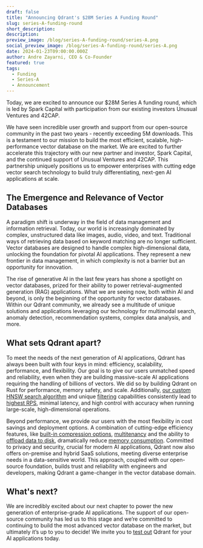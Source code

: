 ```yaml
---
draft: false
title: "Announcing Qdrant's $28M Series A Funding Round"
slug: series-A-funding-round
short_description: 
description:
preview_image: /blog/series-A-funding-round/series-A.png
social_preview_image: /blog/series-A-funding-round/series-A.png
date: 2024-01-23T09:00:00.000Z
author: Andre Zayarni, CEO & Co-Founder
featured: true
tags:
  - Funding
  - Series-A
  - Announcement
---
```


Today, we are excited to announce our $28M Series A funding round, which is led by Spark Capital with participation from our existing investors Unusual Ventures and 42CAP. 

We have seen incredible user growth and support from our open-source community in the past two years - recently exceeding 5M downloads. This is a testament to our mission to build the most efficient, scalable, high-performance vector database on the market. We are excited to further accelerate this trajectory with our new partner and investor, Spark Capital, and the continued support of Unusual Ventures and 42CAP. This partnership uniquely positions us to empower enterprises with cutting edge vector search technology to build truly differentiating, next-gen AI applications at scale.

## The Emergence and Relevance of Vector Databases

A paradigm shift is underway in the field of data management and information retrieval. Today, our world is increasingly dominated by complex, unstructured data like images, audio, video, and text. Traditional ways of retrieving data based on keyword matching are no longer sufficient. Vector databases are designed to handle complex  high-dimensional data, unlocking the foundation for pivotal AI applications. They represent a new frontier in data management, in which complexity is not a barrier but an opportunity for innovation.

The rise of generative AI in the last few years has shone a spotlight on vector databases, prized for their ability to power retrieval-augmented generation (RAG) applications. What we are seeing now, both within AI and beyond, is only the beginning of the opportunity for vector databases. Within our Qdrant community, we already see a multitude of unique solutions and applications leveraging our technology for multimodal search, anomaly detection, recommendation systems, complex data analysis, and more. 

## What sets Qdrant apart?

To meet the needs of the next generation of AI applications, Qdrant has always been built with four keys in mind: efficiency, scalability, performance, and flexibility. Our goal is to give our users unmatched speed and reliability, even when they are building massive-scale AI applications requiring the handling of billions of vectors. We did so by building Qdrant on Rust for performance, memory safety, and scale. Additionally, [our custom HNSW search algorithm](/articles/filtrable-hnsw/) and unique [filtering](/documentation/concepts/filtering/) capabilities consistently lead to [highest RPS](/benchmarks/), minimal latency, and high control with accuracy when running large-scale, high-dimensional operations. 

Beyond performance, we provide our users with the most flexibility in cost savings and deployment options. A combination of cutting-edge efficiency features, like [built-in compression options](/documentation/guides/quantization/), [multitenancy](/documentation/guides/multiple-partitions/) and the ability to [offload data to disk](/documentation/concepts/storage/), dramatically reduce [memory consumption](/articles/memory-consumption/). Committed to privacy and security, crucial for modern AI applications, Qdrant now also offers on-premise and hybrid SaaS solutions, meeting diverse enterprise needs in a data-sensitive world. This approach, coupled with our open-source foundation, builds trust and reliability with engineers and developers, making Qdrant a game-changer in the vector database domain.

## What's next?

We are incredibly excited about our next chapter to power the new generation of enterprise-grade AI applications. The support of our open-source community has led us to this stage and we’re committed to continuing to build the most advanced vector database on the market, but ultimately it’s up to you to decide! We invite you to [test out](https://cloud.qdrant.io/) Qdrant for your AI applications today.
